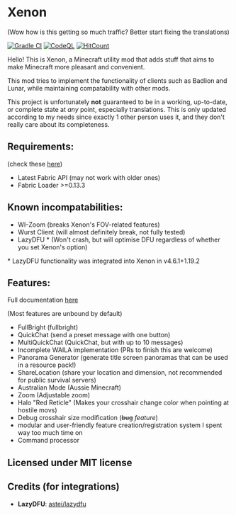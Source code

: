 # Xenon

(Wow how is this getting so much traffic? Better start fixing the translations)

[![Gradle CI](https://github.com/AV306/xenon/actions/workflows/gradle_ci.yml/badge.svg?branch=1.19-DEV)](https://github.com/AV306/xenon/actions/workflows/gradle_ci.yml)
[![CodeQL](https://github.com/AV306/xenon/actions/workflows/codeql-analysis.yml/badge.svg)](https://github.com/AV306/xenon/actions/workflows/codeql-analysis.yml)
[![HitCount](https://hits.dwyl.com/AV306/xenon.svg?style=flat&show=unique)](http://hits.dwyl.com/AV306/xenon)

Hello! This is Xenon, a Minecraft utility mod that adds stuff that aims to make Minecraft more pleasant and convenient.

This mod tries to implement the functionality of clients such as Badlion and Lunar, while maintaining compatability with other mods. 

This project is unfortunately **not** guaranteed to be in a working, up-to-date, or complete state at *any* point, especially translations. This is only updated according to my needs since exactly 1 other person uses it, and they don't really care about its completeness.

## Requirements:

(check these [here](https://fabricmc.net/develop))

- Latest Fabric API (may not work with older ones)
- Fabric Loader >=0.13.3

## Known incompatabilities:

- WI-Zoom (breaks Xenon's FOV-related features)
- Wurst Client (will almost definitely break, not fully tested)
- LazyDFU * (Won't crash, but will optimise DFU regardless of whether you set Xenon's option)

\* LazyDFU functionality was integrated into Xenon in v4.6.1+1.19.2

## Features:

Full documentation [here](FEATURES.md)

(Most features are unbound by default)

- FullBright (fullbright)
- QuickChat (send a preset message with one button)
- MultiQuickChat (QuickChat, but with up to 10 messages)
- Incomplete WAILA implementation (PRs to finish this are welcome)
- Panorama Generator (generate title screen panoramas that can be used in a resource pack!)
- ShareLocation (share your location and dimension, not recommended for public survival servers)
- Australian Mode (Aussie Minecraft)
- Zoom (Adjustable zoom)
- Halo "Red Reticle" (Makes your crosshair change color when pointing at hostile movs)
- Debug crosshair size modification (~~bug~~ _feature_)
- modular and user-friendly feature creation/registration system I spent way too much time on
- Command processor

## Licensed under MIT license

## Credits (for integrations)

- **LazyDFU**: [astei/lazydfu](https://github.com/astei/lazydfu)
